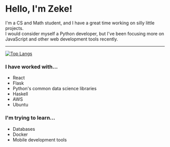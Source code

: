 # Hello, I'm Zeke! 

I'm a CS and Math student, and I have a great time working on silly little projects.  
I would consider myself a Python developer, but I've been focusing more on JavaScript and other web development tools recently.

---

[![Top Langs](https://github-readme-stats.vercel.app/api/top-langs/?username=zyrrus&layout=compact)](https://github.com/anuraghazra/github-readme-stats)

### I have worked with...

- React
- Flask
- Python's common data science libraries
- Haskell
- AWS
- Ubuntu

### I'm trying to learn...

- Databases
- Docker
- Mobile development tools
